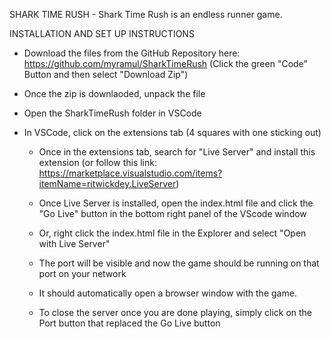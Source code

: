 SHARK TIME RUSH
    - Shark Time Rush is an endless runner game.



INSTALLATION AND SET UP INSTRUCTIONS
- Download the files from the GitHub Repository here: https://github.com/myramul/SharkTimeRush
        (Click the green "Code" Button and then select "Download Zip")

- Once the zip is downlaoded, unpack the file

- Open the SharkTimeRush folder in VSCode

- In VSCode, click on the extensions tab (4 squares with one sticking out)
    - Once in the extensions tab, search for "Live Server" and install this extension 
    (or follow this link: https://marketplace.visualstudio.com/items?itemName=ritwickdey.LiveServer)

    - Once Live Server is installed, open the index.html file and click the "Go Live" button in the bottom right panel of the VScode window

    - Or, right click the index.html file in the Explorer and select "Open with Live Server"

    - The port will be visible and now the game should be running on that port on your network

    - It should automatically open a browser window with the game.

    - To close the server once you are done playing, simply click on the Port button that replaced the Go Live button


